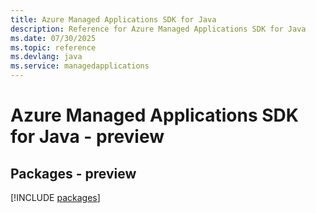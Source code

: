 ```yaml
---
title: Azure Managed Applications SDK for Java
description: Reference for Azure Managed Applications SDK for Java
ms.date: 07/30/2025
ms.topic: reference
ms.devlang: java
ms.service: managedapplications
---
```

# Azure Managed Applications SDK for Java - preview
## Packages - preview
[!INCLUDE [packages](managed-applications-index.md)]